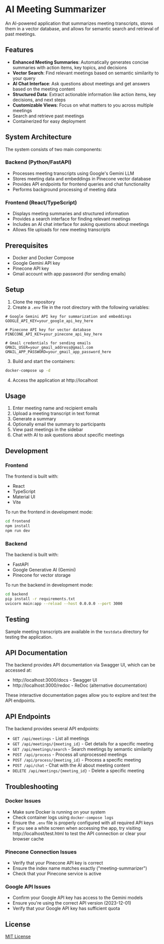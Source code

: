 # AI Meeting Summarizer

An AI-powered application that summarizes meeting transcripts, stores them in a vector database, and allows for semantic search and retrieval of past meetings.

## Features

- **Enhanced Meeting Summaries**: Automatically generates concise summaries with action items, key topics, and decisions
- **Vector Search**: Find relevant meetings based on semantic similarity to your query
- **AI Chat Interface**: Ask questions about meetings and get answers based on the meeting content
- **Structured Data**: Extract actionable information like action items, key decisions, and next steps
- **Customizable Views**: Focus on what matters to you across multiple meetings
- Search and retrieve past meetings
- Containerized for easy deployment

## System Architecture

The system consists of two main components:

### Backend (Python/FastAPI)
- Processes meeting transcripts using Google's Gemini LLM
- Stores meeting data and embeddings in Pinecone vector database
- Provides API endpoints for frontend queries and chat functionality
- Performs background processing of meeting data

### Frontend (React/TypeScript)
- Displays meeting summaries and structured information
- Provides a search interface for finding relevant meetings
- Includes an AI chat interface for asking questions about meetings
- Allows file uploads for new meeting transcripts

## Prerequisites

- Docker and Docker Compose
- Google Gemini API key
- Pinecone API key
- Gmail account with app password (for sending emails)

## Setup

1. Clone the repository
2. Create a `.env` file in the root directory with the following variables:

```
# Google Gemini API key for summarization and embeddings
GOOGLE_API_KEY=your_google_api_key_here

# Pinecone API key for vector database
PINECONE_API_KEY=your_pinecone_api_key_here

# Gmail credentials for sending emails
GMAIL_USER=your_gmail_address@gmail.com
GMAIL_APP_PASSWORD=your_gmail_app_password_here
```

3. Build and start the containers:

```bash
docker-compose up -d
```

4. Access the application at http://localhost

## Usage

1. Enter meeting name and recipient emails
2. Upload a meeting transcript in text format
3. Generate a summary
4. Optionally email the summary to participants
5. View past meetings in the sidebar
6. Chat with AI to ask questions about specific meetings

## Development

### Frontend

The frontend is built with:
- React
- TypeScript
- Material UI
- Vite

To run the frontend in development mode:

```bash
cd frontend
npm install
npm run dev
```

### Backend

The backend is built with:
- FastAPI
- Google Generative AI (Gemini)
- Pinecone for vector storage

To run the backend in development mode:

```bash
cd backend
pip install -r requirements.txt
uvicorn main:app --reload --host 0.0.0.0 --port 3000
```

## Testing

Sample meeting transcripts are available in the `testdata` directory for testing the application.

## API Documentation

The backend provides API documentation via Swagger UI, which can be accessed at:
- http://localhost:3000/docs - Swagger UI
- http://localhost:3000/redoc - ReDoc (alternative documentation)

These interactive documentation pages allow you to explore and test the API endpoints.

## API Endpoints

The backend provides several API endpoints:

- `GET /api/meetings` - List all meetings
- `GET /api/meetings/{meeting_id}` - Get details for a specific meeting
- `GET /api/meetings/search` - Search meetings by semantic similarity
- `POST /api/process` - Process all unprocessed meetings
- `POST /api/process/{meeting_id}` - Process a specific meeting
- `POST /api/chat` - Chat with the AI about meeting content
- `DELETE /api/meetings/{meeting_id}` - Delete a specific meeting

## Troubleshooting

### Docker Issues
- Make sure Docker is running on your system
- Check container logs using `docker-compose logs`
- Ensure the `.env` file is properly configured with all required API keys
- If you see a white screen when accessing the app, try visiting http://localhost/test.html to test the API connection or clear your browser cache

### Pinecone Connection Issues
- Verify that your Pinecone API key is correct
- Ensure the index name matches exactly ("meeting-summarizer")
- Check that your Pinecone service is active

### Google API Issues
- Confirm your Google API key has access to the Gemini models
- Ensure you're using the correct API version (2023-12-01)
- Verify that your Google API key has sufficient quota

## License

[MIT License](LICENSE) 